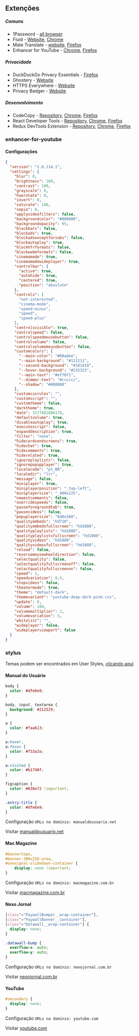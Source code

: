 ## Extenções

##### Comuns

- 1Password - [all browser](https://1password.com/downloads/mac/#browsers)
- Fluid - [Website](https://fluidbrowser.com), [Chrome](https://chrome.google.com/webstore/detail/fluid-browser/lbechkjecpoldpfdbikjnabefdjahaok/related)
- Mate Translate - [website](https://twopeoplesoftware.com/mate), [Firefox](https://addons.mozilla.org/pt-BR/firefox/addon/instant-translate/)
- Enhancer for YouTube - [Chrome](https://chrome.google.com/webstore/detail/enhancer-for-youtube/ponfpcnoihfmfllpaingbgckeeldkhle), [Firefox](https://addons.mozilla.org/en-US/firefox/addon/enhancer-for-youtube/)

##### Privacidade

- DuckDuckGo Privacy Essentials - [Firefox](https://chrome.google.com/webstore/detail/duckduckgo-privacy-essent/bkdgflcldnnnapblkhphbgpggdiikppg)
- Ghostery - [Website](https://www.ghostery.com)
- HTTPS Everywhere - [Website](https://www.eff.org/https-everywhere)
- Privacy Badger - [Website](https://www.eff.org/privacybadger)

##### Desenvolvimento

- CodeCopy - [Repository](https://github.com/zenorocha/codecopy), [Chrome](https://chrome.google.com/webstore/detail/codecopy/fkbfebkcoelajmhanocgppanfoojcdmg), [Firefox](https://addons.mozilla.org/en-US/firefox/addon/codecopy/)
- React Developer Tools - [Repository](https://github.com/facebook/react-devtools), [Chrome](https://chrome.google.com/webstore/detail/react-developer-tools/fmkadmapgofadopljbjfkapdkoienihi), [Firefox](https://addons.mozilla.org/firefox/addon/react-devtools/)
- Redux DevTools Extension - [Repository](https://github.com/zalmoxisus/redux-devtools-extension), [Chrome](https://chrome.google.com/webstore/detail/redux-devtools/lmhkpmbekcpmknklioeibfkpmmfibljd), [Firefox](https://addons.mozilla.org/en-US/firefox/addon/reduxdevtools/)

### enhancer-for-youtube

#### Configurações

```json
{
  "version": "2.0.114.1",
  "settings": {
    "blur": 0,
    "brightness": 100,
    "contrast": 100,
    "grayscale": 0,
    "huerotate": 0,
    "invert": 0,
    "saturate": 100,
    "sepia": 0,
    "applyvideofilters": false,
    "backgroundcolor": "#000000",
    "backgroundopacity": 95,
    "blackbars": false,
    "blockads": true,
    "blockadsexceptforsubs": false,
    "blockautoplay": true,
    "blockhfrformats": false,
    "blockwebmformats": false,
    "cinemamode": true,
    "cinemamodewideplayer": true,
    "controlbar": {
      "active": true,
      "autohide": true,
      "centered": true,
      "position": "absolute"
    },
    "controls": [
      "not-interested",
      "cinema-mode",
      "speed-minus",
      "speed",
      "speed-plus"
    ],
    "controlsvisible": true,
    "controlspeed": false,
    "controlspeedmousebutton": false,
    "controlvolume": false,
    "controlvolumemousebutton": false,
    "customcolors": {
      "--main-color": "#00adee",
      "--main-background": "#111111",
      "--second-background": "#181818",
      "--hover-background": "#232323",
      "--main-text": "#eff0f1",
      "--dimmer-text": "#cccccc",
      "--shadow": "#000000"
    },
    "customcssrules": "",
    "customscript": "",
    "customtheme": false,
    "darktheme": true,
    "date": 1577481084178,
    "defaultvolume": true,
    "disableautoplay": true,
    "executescript": false,
    "expanddescription": true,
    "filter": "none",
    "hidecardsendscreens": true,
    "hidechat": true,
    "hidecomments": true,
    "hiderelated": true,
    "ignoreplaylists": false,
    "ignorepopupplayer": true,
    "localecode": "pt_BR",
    "localedir": "ltr",
    "message": false,
    "miniplayer": true,
    "miniplayerposition": "_top-left",
    "miniplayersize": "_400x225",
    "newestcomments": false,
    "overridespeeds": false,
    "pauseforegroundtab": true,
    "pausevideos": false,
    "popuplayersize": "640x360",
    "qualityembeds": "hd720",
    "qualityembedsfullscreen": "hd1080",
    "qualityplaylists": "hd1080",
    "qualityplaylistsfullscreen": "hd1080",
    "qualityvideos": "hd1080",
    "qualityvideosfullscreen": "hd1080",
    "reload": false,
    "reversemousewheeldirection": false,
    "selectquality": false,
    "selectqualityfullscreenoff": false,
    "selectqualityfullscreenon": false,
    "speed": 1,
    "speedvariation": 0.5,
    "stopvideos": false,
    "theatermode": true,
    "theme": "default-dark",
    "themevariant": "youtube-deep-dark-pink.css",
    "update": 0,
    "volume": 100,
    "volumemultiplier": 3,
    "volumevariation": 5,
    "whitelist": "",
    "wideplayer": false,
    "wideplayerviewport": false
  }
}
```

### stylus

Temas podem ser encontrados em User Styles, [clicando aqui](https://userstyles.org)

#### Manual do Usuário

```css
body {
  color: #dfe6e9;
}

body, input, textarea {
  background: #212529;
}

a {
  color: #faa613;
}

a:hover,
a:focus {
  color: #f33a3a;
}

a:visited {
  color: #b1740f;
}

figcaption {
  color: #636e72 !important;
}

.entry-title {
  color: #dfe6e9;
}
```

Configuração `URLs no domínio: manualdousuario.net`

Visitar [manualdousuario.net](https://manualdousuario.net)

#### Mac Magazine

```css
#bannertopo,
#banner-300x250-area,
#onesignal-slidedown-container {
    display: none !important;
}
```

Configuração `URLs no domínio: macmagazine.com.br`

Visitar [macmagazine.com.br](https://macmagazine.com.br)

#### Nexo Jornal

```css
[class^="PaywallBumper__wrap-container"],
[class^="PaywallBanner__container"],
[class^="Datawall__wrap-container"] {
  display: none;
}

.datawall-bump {
  overflow-x: auto;
  overflow-y: auto;
}
```

Configuração `URLs no domínio: nexojornal.com.br`

Visitar [nexojornal.com.br](https://nexojornal.com.br)

#### YouTube

```css
#secondary {
  display: none;
}
```

Configuração `URLs no domínio: youtube.com`

Visitar [youtube.com](https://youtube.com)
